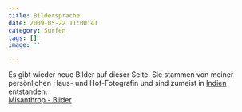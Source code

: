 ```yaml
---
title: Bildersprache
date: 2009-05-22 11:00:41
category: Surfen
tags: []
image: ''

---
```


Es gibt wieder neue Bilder auf dieser Seite. Sie stammen von meiner persönlichen Haus- und Hof-Fotografin und sind zumeist in [Indien](http://www.misantropolis.de/category/reise/) entstanden.  
[Misanthrop - Bilder](/bilder)
